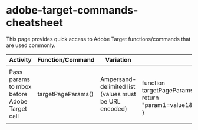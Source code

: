 # adobe-target-commands-cheatsheet

This page provides quick access to Adobe Target functions/commands that are used commonly. 

| Activity      | Function/Command | Variation | Syntax |
| -----------   | -----------      | --------- | ------ |
| Pass params to mbox before Adobe Target call      | targetPageParams()       | Ampersand-delimited list (values must be URL encoded) | <p><br>function<br>targetPageParams() {<br>return "param1=value1&param2=value2&p3=hello%20world";<br>}</p> |
